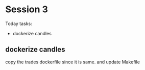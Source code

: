 # Session 3

Today tasks:  

- dockerize candles

## dockerize candles

copy the trades dockerfile since it is same. and update Makefile  
